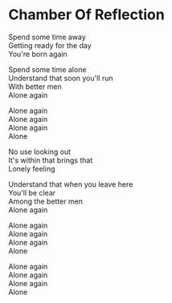 # Chamber Of Reflection  

Spend some time away  
Getting ready for the day  
You're born again  

Spend some time alone  
Understand that soon you'll run  
With better men  
Alone again  

Alone again  
Alone again  
Alone again  
Alone  

No use looking out  
It's within that brings that  
Lonely feeling  

Understand that when you leave here  
You'll be clear  
Among the better men  
Alone again  

Alone again  
Alone again  
Alone again  
Alone  

Alone again  
Alone again  
Alone again  
Alone  
